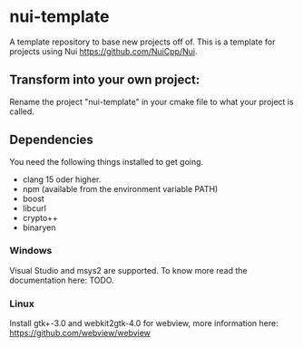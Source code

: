 # nui-template
A template repository to base new projects off of.
This is a template for projects using Nui https://github.com/NuiCpp/Nui.

## Transform into your own project:
Rename the project "nui-template" in your cmake file to what your project is called.

## Dependencies
You need the following things installed to get going.
- clang 15 oder higher.
- npm (available from the environment variable PATH)
- boost
- libcurl
- crypto++
- binaryen

### Windows
Visual Studio and msys2 are supported.
To know more read the documentation here: TODO.

### Linux 
Install gtk+-3.0 and webkit2gtk-4.0 for webview, more information here: https://github.com/webview/webview